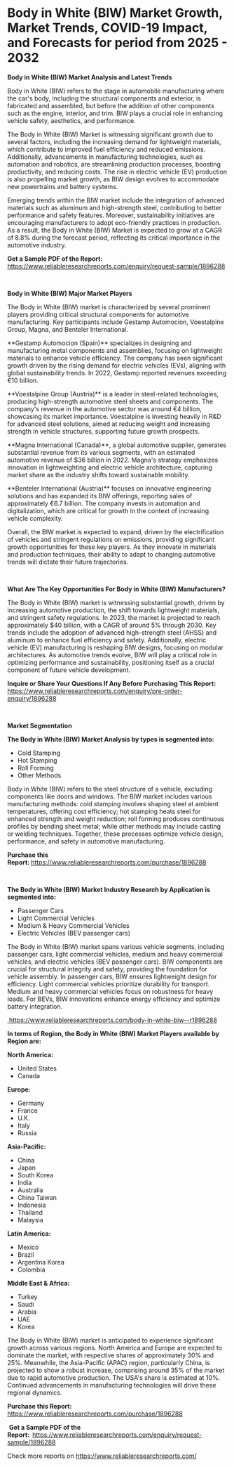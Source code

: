 <p><h1>Body in White (BIW) Market Growth, Market Trends, COVID-19 Impact, and Forecasts for period from 2025 - 2032</h1></p><p><strong>Body in White (BIW) Market Analysis and Latest Trends</strong></p>
<p><p>Body in White (BIW) refers to the stage in automobile manufacturing where the car's body, including the structural components and exterior, is fabricated and assembled, but before the addition of other components such as the engine, interior, and trim. BIW plays a crucial role in enhancing vehicle safety, aesthetics, and performance.</p><p>The Body in White (BIW) Market is witnessing significant growth due to several factors, including the increasing demand for lightweight materials, which contribute to improved fuel efficiency and reduced emissions. Additionally, advancements in manufacturing technologies, such as automation and robotics, are streamlining production processes, boosting productivity, and reducing costs. The rise in electric vehicle (EV) production is also propelling market growth, as BIW design evolves to accommodate new powertrains and battery systems.</p><p>Emerging trends within the BIW market include the integration of advanced materials such as aluminum and high-strength steel, contributing to better performance and safety features. Moreover, sustainability initiatives are encouraging manufacturers to adopt eco-friendly practices in production. As a result, the Body in White (BIW) Market is expected to grow at a CAGR of 8.8% during the forecast period, reflecting its critical importance in the automotive industry.</p></p>
<p><strong>Get a Sample PDF of the Report:&nbsp;</strong> <a href="https://www.reliableresearchreports.com/enquiry/request-sample/1896288?utm_campaign=2662&utm_medium=2&utm_source=Github&utm_content=ia&utm_term=28032025&utm_id=body-in-white-biw">https://www.reliableresearchreports.com/enquiry/request-sample/1896288</a></p>
<p>&nbsp;</p>
<p><strong>Body in White (BIW) Major Market Players</strong></p>
<p><p>The Body in White (BIW) market is characterized by several prominent players providing critical structural components for automotive manufacturing. Key participants include Gestamp Automocion, Voestalpine Group, Magna, and Benteler International. </p><p>**Gestamp Automocion (Spain)** specializes in designing and manufacturing metal components and assemblies, focusing on lightweight materials to enhance vehicle efficiency. The company has seen significant growth driven by the rising demand for electric vehicles (EVs), aligning with global sustainability trends. In 2022, Gestamp reported revenues exceeding €10 billion.</p><p>**Voestalpine Group (Austria)** is a leader in steel-related technologies, producing high-strength automotive steel sheets and components. The company's revenue in the automotive sector was around €4 billion, showcasing its market importance. Voestalpine is investing heavily in R&D for advanced steel solutions, aimed at reducing weight and increasing strength in vehicle structures, supporting future growth prospects.</p><p>**Magna International (Canada)**, a global automotive supplier, generates substantial revenue from its various segments, with an estimated automotive revenue of $36 billion in 2022. Magna's strategy emphasizes innovation in lightweighting and electric vehicle architecture, capturing market share as the industry shifts toward sustainable mobility.</p><p>**Benteler International (Austria)** focuses on innovative engineering solutions and has expanded its BIW offerings, reporting sales of approximately €6.7 billion. The company invests in automation and digitalization, which are critical for growth in the context of increasing vehicle complexity.</p><p>Overall, the BIW market is expected to expand, driven by the electrification of vehicles and stringent regulations on emissions, providing significant growth opportunities for these key players. As they innovate in materials and production techniques, their ability to adapt to changing automotive trends will dictate their future trajectories.</p></p>
<p>&nbsp;</p>
<p><strong>What Are The Key Opportunities For Body in White (BIW) Manufacturers?</strong></p>
<p><p>The Body in White (BIW) market is witnessing substantial growth, driven by increasing automotive production, the shift towards lightweight materials, and stringent safety regulations. In 2023, the market is projected to reach approximately $40 billion, with a CAGR of around 5% through 2030. Key trends include the adoption of advanced high-strength steel (AHSS) and aluminum to enhance fuel efficiency and safety. Additionally, electric vehicle (EV) manufacturing is reshaping BIW designs, focusing on modular architectures. As automotive trends evolve, BIW will play a critical role in optimizing performance and sustainability, positioning itself as a crucial component of future vehicle development.</p></p>
<p><strong>Inquire or Share Your Questions If Any Before Purchasing This Report:</strong> <a href="https://www.reliableresearchreports.com/enquiry/pre-order-enquiry/1896288?utm_campaign=2662&utm_medium=2&utm_source=Github&utm_content=ia&utm_term=28032025&utm_id=body-in-white-biw">https://www.reliableresearchreports.com/enquiry/pre-order-enquiry/1896288</a></p>
<p>&nbsp;</p>
<p><strong>Market Segmentation</strong></p>
<p><strong>The Body in White (BIW) Market Analysis by types is segmented into:</strong></p>
<p><ul><li>Cold Stamping</li><li>Hot Stamping</li><li>Roll Forming</li><li>Other Methods</li></ul></p>
<p><p>Body in White (BIW) refers to the steel structure of a vehicle, excluding components like doors and windows. The BIW market includes various manufacturing methods: cold stamping involves shaping steel at ambient temperatures, offering cost efficiency; hot stamping heats steel for enhanced strength and weight reduction; roll forming produces continuous profiles by bending sheet metal; while other methods may include casting or welding techniques. Together, these processes optimize vehicle design, performance, and safety in automotive manufacturing.</p></p>
<p><strong>Purchase this Report:&nbsp;</strong><a href="https://www.reliableresearchreports.com/purchase/1896288?utm_campaign=2662&utm_medium=2&utm_source=Github&utm_content=ia&utm_term=28032025&utm_id=body-in-white-biw">https://www.reliableresearchreports.com/purchase/1896288</a></p>
<p>&nbsp;</p>
<p><strong>The Body in White (BIW) Market Industry Research by Application is segmented into:</strong></p>
<p><ul><li>Passenger Cars</li><li>Light Commercial Vehicles</li><li>Medium & Heavy Commercial Vehicles</li><li>Electric Vehicles (BEV passenger cars)</li></ul></p>
<p><p>The Body in White (BIW) market spans various vehicle segments, including passenger cars, light commercial vehicles, medium and heavy commercial vehicles, and electric vehicles (BEV passenger cars). BIW components are crucial for structural integrity and safety, providing the foundation for vehicle assembly. In passenger cars, BIW ensures lightweight design for efficiency. Light commercial vehicles prioritize durability for transport. Medium and heavy commercial vehicles focus on robustness for heavy loads. For BEVs, BIW innovations enhance energy efficiency and optimize battery integration.</p></p>
<p><a href="https://www.reliableresearchreports.com/body-in-white-biw--r1896288?utm_campaign=2662&utm_medium=2&utm_source=Github&utm_content=ia&utm_term=28032025&utm_id=body-in-white-biw">&nbsp;https://www.reliableresearchreports.com/body-in-white-biw--r1896288</a></p>
<p><strong>In terms of Region, the Body in White (BIW) Market Players available by Region are:</strong></p>
<p>
    <p> <strong> North America: </strong>
        <ul>
            <li>United States</li>
            <li>Canada</li>
        </ul>
        </p> 
    <p> <strong> Europe: </strong>
        <ul>
            <li>Germany</li>
            <li>France</li>
            <li>U.K.</li>
            <li>Italy</li>
            <li>Russia</li>
        </ul>
        </p> 
    <p> <strong> Asia-Pacific: </strong>
        <ul>
            <li>China</li>
            <li>Japan</li>
            <li>South Korea</li>
            <li>India</li>
            <li>Australia</li>
            <li>China Taiwan</li>
            <li>Indonesia</li>
            <li>Thailand</li>
            <li>Malaysia</li>
        </ul>
        </p> 
    <p> <strong> Latin America: </strong>
        <ul>
            <li>Mexico</li>
            <li>Brazil</li>
            <li>Argentina Korea</li>
            <li>Colombia</li>
        </ul>
        </p> 
    <p> <strong> Middle East & Africa: </strong>
        <ul>
            <li>Turkey</li>
            <li>Saudi</li>
            <li>Arabia</li>
            <li>UAE</li>
            <li>Korea</li>
        </ul>
    </p>
    </p>
<p><p>The Body in White (BIW) market is anticipated to experience significant growth across various regions. North America and Europe are expected to dominate the market, with respective shares of approximately 30% and 25%. Meanwhile, the Asia-Pacific (APAC) region, particularly China, is projected to show a robust increase, comprising around 35% of the market due to rapid automotive production. The USA's share is estimated at 10%. Continued advancements in manufacturing technologies will drive these regional dynamics.</p></p>
<p><strong>Purchase this Report: </strong><a href="https://www.reliableresearchreports.com/purchase/1896288?utm_campaign=2662&utm_medium=2&utm_source=Github&utm_content=ia&utm_term=28032025&utm_id=body-in-white-biw">https://www.reliableresearchreports.com/purchase/1896288</a></p>
<p>&nbsp;<strong>Get a Sample PDF of the Report:&nbsp;&nbsp;</strong><a href="https://www.reliableresearchreports.com/enquiry/request-sample/1896288?utm_campaign=2662&utm_medium=2&utm_source=Github&utm_content=ia&utm_term=28032025&utm_id=body-in-white-biw">https://www.reliableresearchreports.com/enquiry/request-sample/1896288</a></p>
<p><strong></strong></p>
<p>Check more reports on <a href="https://www.reliableresearchreports.com/?utm_campaign=2662&utm_medium=2&utm_source=Github&utm_content=ia&utm_term=28032025&utm_id=body-in-white-biw">https://www.reliableresearchreports.com/</a></p>